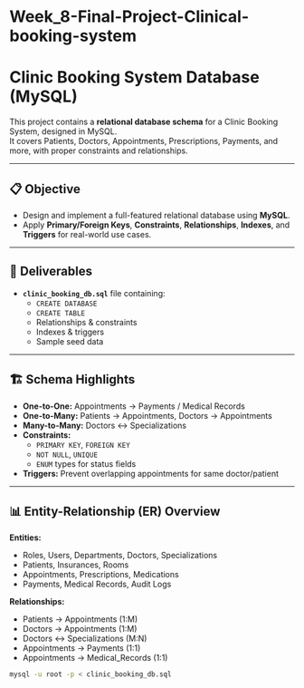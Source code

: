 # Week_8-Final-Project-Clinical-booking-system
# Clinic Booking System Database (MySQL)

This project contains a **relational database schema** for a Clinic Booking System, designed in MySQL.  
It covers Patients, Doctors, Appointments, Prescriptions, Payments, and more, with proper constraints and relationships.

---

## 📋 Objective
- Design and implement a full-featured relational database using **MySQL**.
- Apply **Primary/Foreign Keys**, **Constraints**, **Relationships**, **Indexes**, and **Triggers** for real-world use cases.

---

## 📂 Deliverables
- **`clinic_booking_db.sql`** file containing:
  - `CREATE DATABASE`
  - `CREATE TABLE`
  - Relationships & constraints
  - Indexes & triggers
  - Sample seed data

---

## 🏗 Schema Highlights
- **One-to-One:** Appointments → Payments / Medical Records  
- **One-to-Many:** Patients → Appointments, Doctors → Appointments  
- **Many-to-Many:** Doctors ↔ Specializations  
- **Constraints:**  
  - `PRIMARY KEY`, `FOREIGN KEY`  
  - `NOT NULL`, `UNIQUE`  
  - `ENUM` types for status fields  
- **Triggers:** Prevent overlapping appointments for same doctor/patient  

---

## 📊 Entity-Relationship (ER) Overview
**Entities:**  
- Roles, Users, Departments, Doctors, Specializations  
- Patients, Insurances, Rooms  
- Appointments, Prescriptions, Medications  
- Payments, Medical Records, Audit Logs  

**Relationships:**  
- Patients → Appointments (1:M)  
- Doctors → Appointments (1:M)  
- Doctors ↔ Specializations (M:N)  
- Appointments → Payments (1:1)  
- Appointments → Medical_Records (1:1)


```bash
mysql -u root -p < clinic_booking_db.sql
